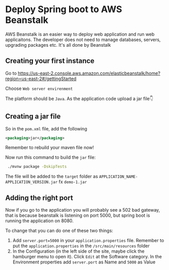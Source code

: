 # Deploy Spring boot to AWS Beanstalk



AWS Beanstalk is an easier way to deploy web application and run web applicaitons. The developer does not need to manage databases, servers, upgrading packages etc. It's all done by Beanstalk



## Creating your first instance

Go to https://us-east-2.console.aws.amazon.com/elasticbeanstalk/home?region=us-east-2#/gettingStarted

Choose `Web server envirenment`

The platform should be  `Java`. As the application code upload a jar file👇



## Creating a jar file

So in the `pom.xml` file, add the following 

````xml
<packaging>jar</packaging>
````

Remember to rebuild your maven file now!

Now run this command to build the `jar` file: 

```bash
 ./mvnw package -DskipTests
```

The file will be added to the `target` folder as `APPLICATION_NAME-APPLICATION_VERSION.jar` fx `demo-1.jar` 



## Adding the right port

Now if you go to the application you will probably see a 502 bad gateway, that is because beanstalk is listening on port 5000, but spring boot is running the application on 8080. 



To change that you can do one of these two things:

1. Add `server.port=5000` in your `application.properties` file. Remember to put the `application.properties` in the `/src/main/resources` folder
2. In the Configuration (in the left side of the site, maybe click the hamburger menu to open it). Click `Edit` at the Software category. In the Environment properties add `server.port` as Name and `5000` as Value


